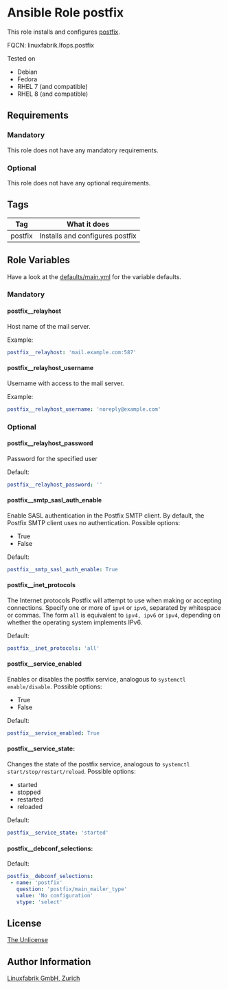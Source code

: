 # Ansible Role postfix

This role installs and configures [postfix](https://www.postfix.org/).

FQCN: linuxfabrik.lfops.postfix

Tested on

* Debian
* Fedora
* RHEL 7 (and compatible)
* RHEL 8 (and compatible)


## Requirements

### Mandatory

This role does not have any mandatory requirements.


### Optional

This role does not have any optional requirements.


## Tags

| Tag     | What it does                    |
| ---     | ------------                    |
| postfix | Installs and configures postfix |


## Role Variables

Have a look at the [defaults/main.yml](https://github.com/Linuxfabrik/lfops/blob/main/roles/postfix/defaults/main.yml) for the variable defaults.


### Mandatory

#### postfix__relayhost

Host name of the mail server.

Example:
```yaml
postfix__relayhost: 'mail.example.com:587'
```

#### postfix__relayhost_username

Username with access to the mail server.

Example:
```yaml
postfix__relayhost_username: 'noreply@example.com'
```


### Optional

#### postfix__relayhost_password

Password for the specified user

Default:
```yaml
postfix__relayhost_password: ''
```


#### postfix__smtp_sasl_auth_enable

Enable SASL authentication in the Postfix SMTP client. By default, the Postfix SMTP client uses no authentication. Possible options:

* True
* False

Default:
```yaml
postfix__smtp_sasl_auth_enable: True
```


#### postfix__inet_protocols

The Internet protocols Postfix will attempt to use when making or accepting connections. Specify one or more of `ipv4` or `ipv6`, separated by whitespace or commas. The form `all` is equivalent to `ipv4, ipv6` or `ipv4`, depending on whether the operating system implements IPv6.

Default:
```yaml
postfix__inet_protocols: 'all'
```


#### postfix__service_enabled

Enables or disables the postfix service, analogous to `systemctl enable/disable`. Possible options:

* True
* False

Default:
```yaml
postfix__service_enabled: True
```


#### postfix__service_state:

Changes the state of the postfix service, analogous to `systemctl start/stop/restart/reload`. Possible options:

* started
* stopped
* restarted
* reloaded

Default:
```yaml
postfix__service_state: 'started'
```


#### postfix__debconf_selections:

Default:
```yaml
postfix__debconf_selections:
 - name: 'postfix'
   question: 'postfix/main_mailer_type'
   value: 'No configuration'
   vtype: 'select'
```

## License

[The Unlicense](https://unlicense.org/)


## Author Information

[Linuxfabrik GmbH, Zurich](https://www.linuxfabrik.ch)
